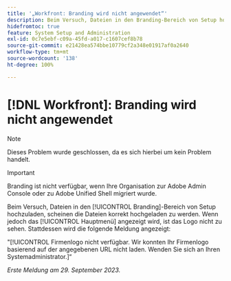 ```yaml
---
title: '„Workfront: Branding wird nicht angewendet“'
description: Beim Versuch, Dateien in den Branding-Bereich von Setup hochzuladen, scheinen die Dateien korrekt hochgeladen zu werden. Wenn jedoch das Hauptmenü angezeigt wird, ist das Logo nicht zu sehen. Stattdessen wird ihnen eine Fehlermeldung angezeigt.
hidefromtoc: true
feature: System Setup and Administration
exl-id: 0c7e5ebf-c09a-45fd-a017-c1607cef8b78
source-git-commit: e21428ea574bbe10779cf2a348e01917af0a2640
workflow-type: tm+mt
source-wordcount: '138'
ht-degree: 100%

---
```


# [!DNL Workfront]: Branding wird nicht angewendet

>[!NOTE]
>
>Dieses Problem wurde geschlossen, da es sich hierbei um kein Problem handelt.

>[!IMPORTANT]
>
>Branding ist nicht verfügbar, wenn Ihre Organisation zur Adobe Admin Console oder zu Adobe Unified Shell migriert wurde.

Beim Versuch, Dateien in den [!UICONTROL Branding]-Bereich von Setup hochzuladen, scheinen die Dateien korrekt hochgeladen zu werden. Wenn jedoch das [!UICONTROL Hauptmenü] angezeigt wird, ist das Logo nicht zu sehen. Stattdessen wird die folgende Meldung angezeigt:

&quot;[!UICONTROL Firmenlogo nicht verfügbar. Wir konnten Ihr Firmenlogo basierend auf der angegebenen URL nicht laden. Wenden Sie sich an Ihren Systemadministrator.]“

_Erste Meldung am 29. September 2023._
